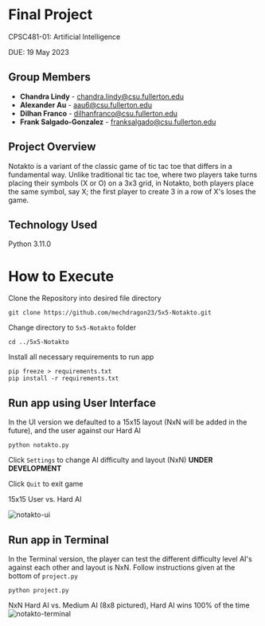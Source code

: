 # Final Project
CPSC481-01: Artificial Intelligence

DUE: 19 May 2023 

## Group Members

- **Chandra Lindy** - chandra.lindy@csu.fullerton.edu
- **Alexander Au** - aau6@csu.fullerton.edu
- **Dilhan Franco** - dilhanfranco@csu.fullerton.edu
- **Frank Salgado-Gonzalez** - franksalgado@csu.fullerton.edu
  
## Project Overview
Notakto is a variant of the classic game of tic tac toe that differs in a fundamental way. Unlike traditional tic tac toe, where two players take turns placing their symbols (X or O) on a 3x3 grid, in Notakto, both players place the same symbol, say X; the first player to create 3 in a row of X's loses the game. 

## Technology Used
Python 3.11.0

# How to Execute
Clone the Repository into desired file directory
```
git clone https://github.com/mechdragon23/5x5-Notakto.git
```
Change directory to ```5x5-Notakto``` folder
```
cd ../5x5-Notakto
```
Install all necessary requirements to run app
```
pip freeze > requirements.txt
pip install -r requirements.txt
```
## Run app using User Interface 
In the UI version we defaulted to a 15x15 layout (NxN will be added in the future), and the user against our Hard AI
```
python notakto.py
```
Click ```Settings``` to change AI difficulty and layout (NxN) **UNDER DEVELOPMENT**

Click ```Quit``` to exit game

15x15 User vs. Hard AI

![notakto-ui](https://github.com/mechdragon23/5x5-Notakto/assets/53587310/0f97adb3-9246-4458-a51f-e903056af343)

## Run app in Terminal
In the Terminal version, the player can test the different difficulty level AI's against each other and layout is NxN. Follow instructions given at the bottom of ```project.py```
```
python project.py
```
NxN Hard AI vs. Medium AI (8x8 pictured), Hard AI wins 100% of the time
![notakto-terminal](https://github.com/mechdragon23/5x5-Notakto/assets/53587310/f69a9c91-4284-41f7-8eba-b7e69ab4a0db)


